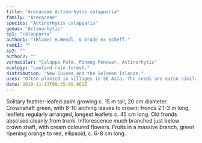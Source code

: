 ```yaml
---
title: "Arecaceae Actinorhytis calapparia"
family: "Arecaceae"
species: "Actinorhytis calapparia"
genus: "Actinorhytis"
sp1: "calapparia"
author1: "(Blume) H.Wendl. & Drude ex Scheff."
rank1: ""
sp2: ""
author2: ""
vernacular: "Calappa Palm, Pinang Penawar, Actinorhytis"
ecology: "Lowland rain forest."
distribution: "New Guinea and the Solomon Islands."
uses: "Often planted in villages in SE Asia. The seeds are eaten similarly as Areca catechu."
date: 2019-11-13T09:35:09.061Z
---
```

Solitary feather-leafed palm growing c. 15 m tall, 20 cm diameter. Crownshaft green, with 8-10 arching leaves to crown; fronds 2.1-3 m long, leaflets regularly arranged, longest leaflets c. 45 cm long. Old fronds abscised cleanly from trunk. Inflorescence much branched just below crown shaft, with cream coloured flowers. Fruits in a massive branch, green ripening orange to red, ellipsoid, c. 6-8 cm long.